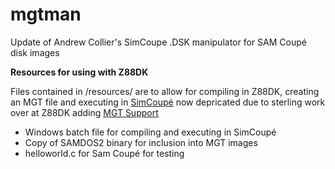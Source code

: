# mgtman
Update of Andrew Collier's SimCoupe .DSK manipulator for SAM Coupé disk images

**Resources for using with Z88DK**

Files contained in /resources/ are to allow for compiling in Z88DK, creating an MGT file and executing in [SimCoupé](https://github.com/simonowen/simcoupe) now depricated due to sterling work over at Z88DK adding [MGT Support](https://github.com/z88dk/z88dk/commit/fa1f1b45901e4412f190353647667192b4c2e61b)
* Windows batch file for compiling and executing in SimCoupé
* Copy of SAMDOS2 binary for inclusion into MGT images
* helloworld.c for Sam Coupé for testing
